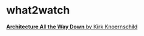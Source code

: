 what2watch
==========
[**Architecture All the Way Down** by Kirk Knoernschild ](http://www.devoxx.com/display/DV12/Architecture+All+the+Way+Down)
